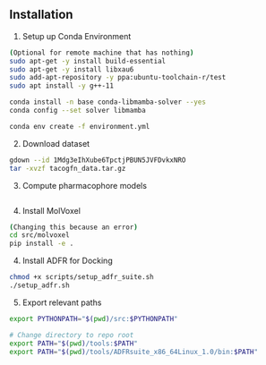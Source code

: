 
## Installation

1. Setup up Conda Environment
```bash
(Optional for remote machine that has nothing)
sudo apt-get -y install build-essential
sudo apt-get -y install libxau6
sudo add-apt-repository -y ppa:ubuntu-toolchain-r/test
sudo apt install -y g++-11

conda install -n base conda-libmamba-solver --yes
conda config --set solver libmamba

conda env create -f environment.yml
```

2. Download dataset
```bash
gdown --id 1Mdg3eIhXube6TpctjPBUN5JVFDvkxNRO
tar -xvzf tacogfn_data.tar.gz
```

3. Compute pharmacophore models
```bash
```

4. Install MolVoxel
```bash
(Changing this because an error)
cd src/molvoxel
pip install -e .
```

4. Install ADFR for Docking
```bash
chmod +x scripts/setup_adfr_suite.sh
./setup_adfr.sh
```

5. Export relevant paths 
```bash
export PYTHONPATH="$(pwd)/src:$PYTHONPATH"

# Change directory to repo root
export PATH="$(pwd)/tools:$PATH" 
export PATH="$(pwd)/tools/ADFRsuite_x86_64Linux_1.0/bin:$PATH"
```
